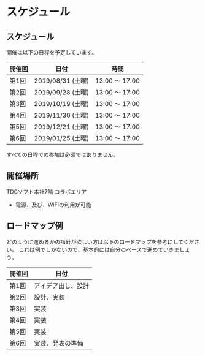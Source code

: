 # スケジュール

## スケジュール

開催は以下の日程を予定しています。

| 開催回 | 日付              | 時間            |
| --- | --------------- | ------------- |
| 第1回 | 2019/08/31 (土曜) | 13:00 ～ 17:00 |
| 第2回 | 2019/09/28 (土曜) | 13:00 ～ 17:00 |
| 第3回 | 2019/10/19 (土曜) | 13:00 ～ 17:00 |
| 第4回 | 2019/11/30 (土曜) | 13:00 ～ 17:00 |
| 第5回 | 2019/12/21 (土曜) | 13:00 ～ 17:00 |
| 第6回 | 2019/01/25 (土曜) | 13:00 ～ 17:00 |

すべての日程での参加は必須ではありません。

## 開催場所

TDCソフト本社7階 コラボエリア

- 電源、及び、WiFiの利用が可能

## ロードマップ例

どのように進めるかの指針が欲しい方は以下のロードマップを参考にしてください。
これは例でしかないので、基本的には自分のペースで進めていきましょう。

| 開催回 | 日付        |
| --- | --------- |
| 第1回 | アイデア出し、設計 |
| 第2回 | 設計、実装     |
| 第3回 | 実装        |
| 第4回 | 実装        |
| 第5回 | 実装        |
| 第6回 | 実装、発表の準備  |
